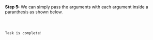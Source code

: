 
**Step 5:** We can simply pass the arguments with each argument inside a paranthesis as shown below.


```prod(54)(22)

 

Task is complete!
